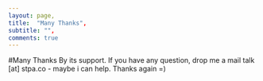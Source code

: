 ```yaml
---
layout: page,
title:  "Many Thanks",
subtitle: "",
comments: true
---
```


#Many Thanks
By its support. If you have any question, drop me a mail talk [at] stpa.co - maybe i can help. Thanks again =)
